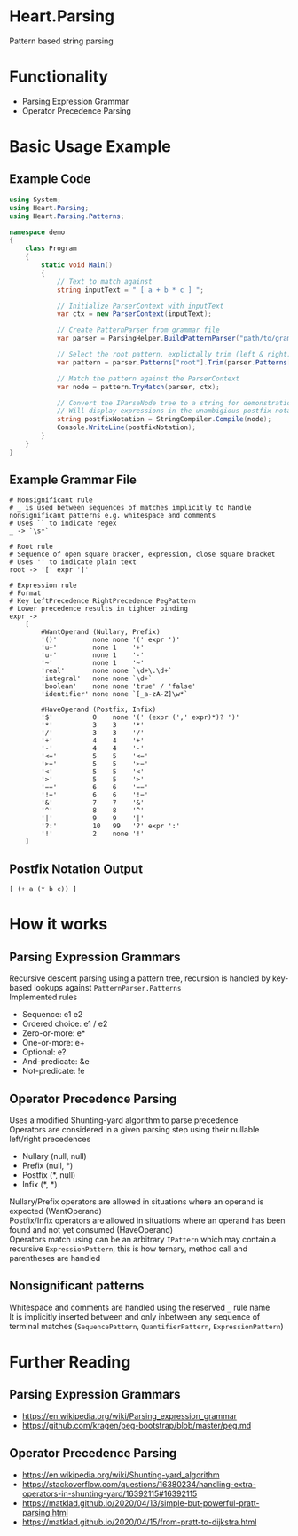 # Heart.Parsing
Pattern based string parsing

# Functionality
- Parsing Expression Grammar
- Operator Precedence Parsing

# Basic Usage Example
## Example Code
```csharp
using System;
using Heart.Parsing;
using Heart.Parsing.Patterns;

namespace demo
{
    class Program
    {
        static void Main()
        {
            // Text to match against
            string inputText = " [ a + b * c ] ";

            // Initialize ParserContext with inputText
            var ctx = new ParserContext(inputText);

            // Create PatternParser from grammar file
            var parser = ParsingHelper.BuildPatternParser("path/to/grammar/file");

            // Select the root pattern, explictally trim (left & right) using the _ pattern
            var pattern = parser.Patterns["root"].Trim(parser.Patterns["_"]);

            // Match the pattern against the ParserContext
            var node = pattern.TryMatch(parser, ctx);

            // Convert the IParseNode tree to a string for demonstration purposes
            // Will display expressions in the unambigious postfix notation
            string postfixNotation = StringCompiler.Compile(node);
            Console.WriteLine(postfixNotation);
        }
    }
}
```
## Example Grammar File
```
# Nonsignificant rule
# _ is used between sequences of matches implicitly to handle nonsignificant patterns e.g. whitespace and comments
# Uses `` to indicate regex
_ -> `\s*`

# Root rule
# Sequence of open square bracker, expression, close square bracket
# Uses '' to indicate plain text
root -> '[' expr ']'

# Expression rule
# Format
# Key LeftPrecedence RightPrecedence PegPattern
# Lower precedence results in tighter binding
expr ->
    [
        #WantOperand (Nullary, Prefix)
        '()'         none none '(' expr ')'
        'u+'         none 1    '+'
        'u-'         none 1    '-'
        '~'          none 1    '~'
        'real'       none none `\d+\.\d+`
        'integral'   none none `\d+`
        'boolean'    none none 'true' / 'false'
        'identifier' none none `[_a-zA-Z]\w*`

        #HaveOperand (Postfix, Infix)
        '$'          0    none '(' (expr (',' expr)*)? ')'
        '*'          3    3    '*'
        '/'          3    3    '/'
        '+'          4    4    '+'
        '-'          4    4    '-'
        '<='         5    5    '<='
        '>='         5    5    '>='
        '<'          5    5    '<'
        '>'          5    5    '>'
        '=='         6    6    '=='
        '!='         6    6    '!='
        '&'          7    7    '&'
        '^'          8    8    '^'
        '|'          9    9    '|'
        '?:'         10   99   '?' expr ':'
        '!'          2    none '!'
    ]
```
## Postfix Notation Output
```
[ (+ a (* b c)) ]
```
# How it works
## Parsing Expression Grammars
Recursive descent parsing using a pattern tree, recursion is handled by key-based lookups against `PatternParser.Patterns`\
Implemented rules
  - Sequence: e1 e2
  - Ordered choice: e1 / e2
  - Zero-or-more: e*
  - One-or-more: e+
  - Optional: e?
  - And-predicate: &e
  - Not-predicate: !e

## Operator Precedence Parsing
Uses a modified Shunting-yard algorithm to parse precedence\
Operators are considered in a given parsing step using their nullable left/right precedences
  - Nullary (null, null)
  - Prefix  (null, *)
  - Postfix (*, null)
  - Infix   (*, *)

Nullary/Prefix operators are allowed in situations where an operand is expected (WantOperand)\
Postfix/Infix operators are allowed in situations where an operand has been found and not yet consumed (HaveOperand)\
Operators match using can be an arbitrary `IPattern` which may contain a recursive `ExpressionPattern`, this is how ternary, method call and parentheses are handled

## Nonsignificant patterns
Whitespace and comments are handled using the reserved `_` rule name\
It is implicitly inserted between and only inbetween any sequence of terminal matches (`SequencePattern`, `QuantifierPattern`, `ExpressionPattern`)

# Further Reading
## Parsing Expression Grammars
  - https://en.wikipedia.org/wiki/Parsing_expression_grammar
  - https://github.com/kragen/peg-bootstrap/blob/master/peg.md
## Operator Precedence Parsing
  - https://en.wikipedia.org/wiki/Shunting-yard_algorithm
  - https://stackoverflow.com/questions/16380234/handling-extra-operators-in-shunting-yard/16392115#16392115
  - https://matklad.github.io/2020/04/13/simple-but-powerful-pratt-parsing.html
  - https://matklad.github.io/2020/04/15/from-pratt-to-dijkstra.html

